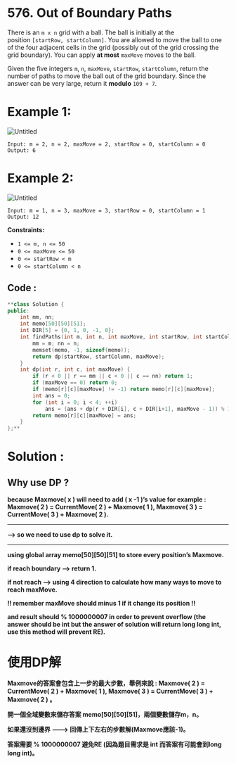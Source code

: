 # 576. Out of Boundary Paths

There is an `m x n` grid with a ball. The ball is initially at the position `[startRow, startColumn]`. You are allowed to move the ball to one of the four adjacent cells in the grid (possibly out of the grid crossing the grid boundary). You can apply **at most** `maxMove` moves to the ball.

Given the five integers `m`, `n`, `maxMove`, `startRow`, `startColumn`, return the number of paths to move the ball out of the grid boundary. Since the answer can be very large, return it **modulo** `109 + 7`.

# **Example 1:**

![Untitled](https://assets.leetcode.com/uploads/2021/04/28/out_of_boundary_paths_1.png)

```
Input: m = 2, n = 2, maxMove = 2, startRow = 0, startColumn = 0
Output: 6
```

# **Example 2:**

![Untitled](https://assets.leetcode.com/uploads/2021/04/28/out_of_boundary_paths_2.png)

```
Input: m = 1, n = 3, maxMove = 3, startRow = 0, startColumn = 1
Output: 12
```

**Constraints:**

- `1 <= m, n <= 50`
- `0 <= maxMove <= 50`
- `0 <= startRow < m`
- `0 <= startColumn < n`

## Code :

```cpp
**class Solution {
public:
    int mm, nn;
    int memo[50][50][51];
    int DIR[5] = {0, 1, 0, -1, 0};
    int findPaths(int m, int n, int maxMove, int startRow, int startColumn) {
        mm = m; nn = n;
        memset(memo, -1, sizeof(memo));
        return dp(startRow, startColumn, maxMove);
    }
    int dp(int r, int c, int maxMove) {
        if (r < 0 || r == mm || c < 0 || c == nn) return 1; 
        if (maxMove == 0) return 0;
        if (memo[r][c][maxMove] != -1) return memo[r][c][maxMove];
        int ans = 0;
        for (int i = 0; i < 4; ++i)
            ans = (ans + dp(r + DIR[i], c + DIR[i+1], maxMove - 1)) % 1000000007;
        return memo[r][c][maxMove] = ans;
    }
};**
```

# Solution :

## Why use DP ?

**because Maxmove( x ) will need to add ( x -1 )’s value for example : Maxmove( 2 ) = CurrentMove( 2 )  + Maxmove( 1 ), Maxmove( 3 ) = CurrentMove( 3 )  + Maxmove( 2 ).**

---

**—> so we need to use dp to solve it.**

---

**using global array memo[50][50][51] to store every position’s Maxmove.** 

**if reach boundary  ——> return 1.**

**if not reach             ——> using 4 direction to calculate how many ways to move to reach maxMove.**

**!! remember maxMove should minus 1 if it change its position !!**

**and result should % 1000000007  in order to prevent  overflow (the answer should be int but the answer of solution will return long long int, use this method will prevent RE).**

# 使用DP解

**Maxmove的答案會包含上一步的最大步數，舉例來說 : Maxmove( 2 ) = CurrentMove( 2 )  + Maxmove( 1 ), Maxmove( 3 ) = CurrentMove( 3 )  + Maxmove( 2 ) 。**

**開一個全域變數來儲存答案 memo[50][50][51]，兩個變數儲存m，n。**

**如果還沒到邊界   ———> 回傳上下左右的步數解(Maxmove應該-1)。**

**答案需要 % 1000000007 避免RE (因為題目需求是 int 而答案有可能會到long long int)。**